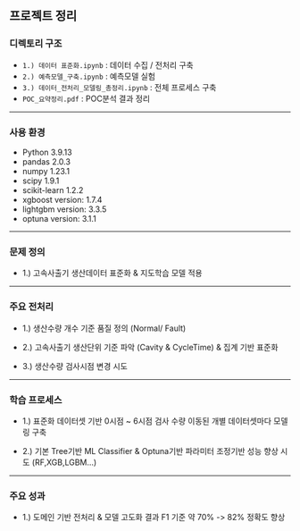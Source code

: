## 프로젝트 정리

### 디렉토리 구조
- `1.) 데이터 표준화.ipynb` : 데이터 수집 / 전처리 구축
- `2.) 예측모델_구축.ipynb` : 예측모델 실험
- `3.) 데이터_전처리_모델링_총정리.ipynb` : 전체 프로세스 구축
- `POC_요약정리.pdf` : POC분석 결과 정리 
---

### 사용 환경
- Python 3.9.13
- pandas 2.0.3
- numpy 1.23.1
- scipy 1.9.1
- scikit-learn 1.2.2
- xgboost version: 1.7.4
- lightgbm version: 3.3.5
- optuna version: 3.1.1
---

### 문제 정의

- 1.) 고속사출기 생산데이터 표준화 & 지도학습 모델 적용 
---

### 주요 전처리 
  - 1.) 생산수량 개수 기준 품질 정의 (Normal/ Fault) 

  - 2.) 고속사출기 생산단위 기준 파악 (Cavity & CycleTime) & 집계 기반 표준화

  - 3.) 생산수량 검사시점 변경 시도 

---
### 학습 프로세스

  - 1.) 표준화 데이터셋 기반 0시점 ~ 6시점 검사 수량 이동된 개별 데이터셋마다 모델링 구축

  - 2.) 기본 Tree기반 ML Classifier & Optuna기반 파라미터 조정기반 성능 향상 시도 (RF,XGB,LGBM...)

---

### 주요 성과 

 - 1.) 도메인 기반 전처리 & 모델 고도화 결과 F1 기준 약 70% -> 82% 정확도 향상 
